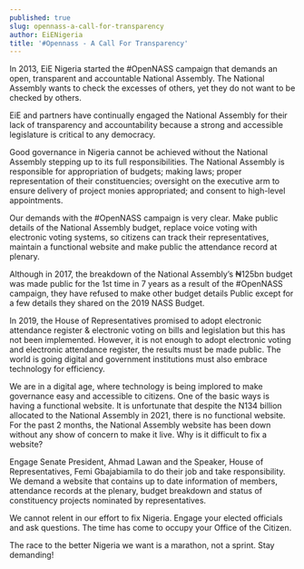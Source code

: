 ```yaml
---
published: true
slug: opennass-a-call-for-transparency
author: EiENigeria
title: '#Opennass - A Call For Transparency'
---
```

In 2013, EiE Nigeria started the #OpenNASS campaign that demands an open, transparent and accountable National Assembly. The National Assembly wants to check the excesses of others, yet they do not want to be checked by others.

EiE and partners have continually engaged the National Assembly for their lack of transparency and accountability because a strong and accessible legislature is critical to any democracy.

Good governance in Nigeria cannot be achieved without the National Assembly stepping up to its full responsibilities. The National Assembly is responsible for appropriation of budgets; making laws; proper representation of their constituencies; oversight on the executive arm to ensure delivery of project monies appropriated; and consent to high-level appointments.

Our demands with the #OpenNASS campaign is very clear. Make public details of the National Assembly budget, replace voice voting with electronic voting systems, so citizens can track their representatives, maintain a functional website and make public the attendance record at plenary. 

Although in 2017, the breakdown of the National Assembly’s ₦125bn budget was made public for the 1st time in 7 years as a result of the #OpenNASS campaign, they have refused to make other budget details Public except for a few details they shared on the 2019 NASS Budget.

In 2019, the House of Representatives promised to adopt electronic attendance register & electronic voting on bills and legislation but this has not been implemented. However, it is not enough to adopt electronic voting and electronic attendance register, the results must be made public. The world is going digital and government institutions must also embrace technology for efficiency.

We are in a digital age, where technology is being implored to make governance easy and accessible to citizens. One of the basic ways is having a functional website. It is unfortunate that despite the N134 billion allocated to the National Assembly in 2021, there is no functional website. For the past 2 months, the National Assembly website has been down without any show of concern to make it live. Why is it difficult to fix a website?

Engage Senate President, Ahmad Lawan and the Speaker, House of Representatives, Femi Gbajabiamila to do their job and take responsibility. We demand a website that contains up to date information of members, attendance records at the plenary, budget breakdown and status of constituency projects nominated by representatives.

We cannot relent in our effort to fix Nigeria. Engage your elected officials and ask questions. The time has come to occupy your Office of the Citizen.

The race to the better Nigeria we want is a marathon, not a sprint. Stay demanding! 
